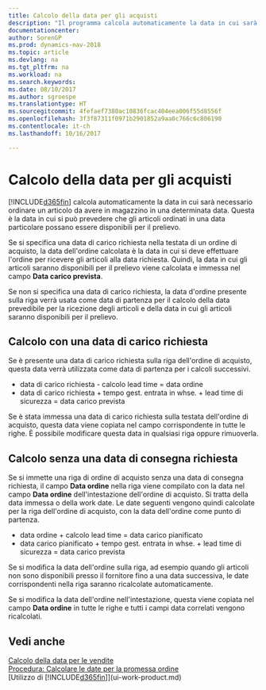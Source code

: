 ```yaml
---
title: Calcolo della data per gli acquisti
description: "Il programma calcola automaticamente la data in cui sarà necessario ordinare un articolo da avere in magazzino in una determinata data. Questa è la data in cui si può prevedere che gli articoli ordinati in una data particolare possano essere disponibili per il prelievo."
documentationcenter: 
author: SorenGP
ms.prod: dynamics-nav-2018
ms.topic: article
ms.devlang: na
ms.tgt_pltfrm: na
ms.workload: na
ms.search.keywords: 
ms.date: 08/10/2017
ms.author: sgroespe
ms.translationtype: HT
ms.sourcegitcommit: 4fefaef7380ac10836fcac404eea006f55d8556f
ms.openlocfilehash: 3f3f87311f0971b2901852a9aa0c766c6c806190
ms.contentlocale: it-ch
ms.lasthandoff: 10/16/2017

---
```

# <a name="date-calculation-for-purchases"></a>Calcolo della data per gli acquisti
[!INCLUDE[d365fin](includes/d365fin_md.md)] calcola automaticamente la data in cui sarà necessario ordinare un articolo da avere in magazzino in una determinata data. Questa è la data in cui si può prevedere che gli articoli ordinati in una data particolare possano essere disponibili per il prelievo.  

Se si specifica una data di carico richiesta nella testata di un ordine di acquisto, la data dell'ordine calcolata è la data in cui si deve effettuare l'ordine per ricevere gli articoli alla data richiesta. Quindi, la data in cui gli articoli saranno disponibili per il prelievo viene calcolata e immessa nel campo **Data carico prevista**.  

Se non si specifica una data di carico richiesta, la data d'ordine presente sulla riga verrà usata come data di partenza per il calcolo della data prevedibile per la ricezione degli articoli e della data in cui gli articoli saranno disponibili per il prelievo.  

## <a name="calculating-with-a-requested-receipt-date"></a>Calcolo con una data di carico richiesta  
Se è presente una data di carico richiesta sulla riga dell'ordine di acquisto, questa data verrà utilizzata come data di partenza per i calcoli successivi.  

- data di carico richiesta - calcolo lead time = data ordine  
- data di carico richiesta + tempo gest. entrata in whse. + lead time di sicurezza = data carico prevista  

Se è stata immessa una data di carico richiesta sulla testata dell'ordine di acquisto, questa data viene copiata nel campo corrispondente in tutte le righe. È possibile modificare questa data in qualsiasi riga oppure rimuoverla.  

## <a name="calculating-without-a-requested-delivery-date"></a>Calcolo senza una data di consegna richiesta  
Se si immette una riga di ordine di acquisto senza una data di consegna richiesta, il campo **Data ordine** nella riga viene compilato con la data nel campo **Data ordine** dell'intestazione dell'ordine di acquisto. Si tratta della data immessa o della work date. Le date seguenti vengono quindi calcolate per la riga dell'ordine di acquisto, con la data dell'ordine come punto di partenza.  

- data ordine + calcolo lead time = data carico pianificato  
- data carico pianificato + tempo gest. entrata in whse. + lead time di sicurezza = data carico prevista  

Se si modifica la data dell'ordine sulla riga, ad esempio quando gli articoli non sono disponibili presso il fornitore fino a una data successiva, le date corrispondenti nella riga saranno ricalcolate automaticamente.  

Se si modifica la data dell'ordine nell'intestazione, questa viene copiata nel campo **Data ordine** in tutte le righe e tutti i campi data correlati vengono ricalcolati.  

## <a name="see-also"></a>Vedi anche  
 [Calcolo della data per le vendite](sales-date-calculation-for-sales.md)   
 [Procedura: Calcolare le date per la promessa ordine](sales-how-to-calculate-order-promising-dates.md)  
 [Utilizzo di [!INCLUDE[d365fin](includes/d365fin_md.md)]](ui-work-product.md)

